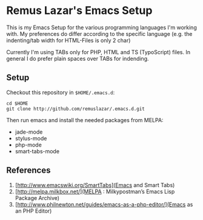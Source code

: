 Remus Lazar's Emacs Setup
=========================

This is my Emacs Setup for the various programming languages I'm
working with. My preferences do differ according to the specific
language (e.g. the indenting/tab width for HTML-Files is only 2 char)

Currently I'm using TABs only for PHP, HTML and TS (TypoScript) files.
In general I do prefer plain spaces over TABs for indending.

Setup
-----

Checkout this repository in `$HOME/.emacs.d`:

```
cd $HOME
git clone http://github.com/remuslazar/.emacs.d.git
```

Then run emacs and install the needed packages from MELPA:

* jade-mode
* stylus-mode
* php-mode
* smart-tabs-mode

References
----------

1. [http://www.emacswiki.org/SmartTabs](Emacs and Smart Tabs)
2. [http://melpa.milkbox.net/](MELPA : Milkypostman’s Emacs Lisp Package Archive)
3. [http://www.philnewton.net/guides/emacs-as-a-php-editor/](Emacs as an PHP Editor)
